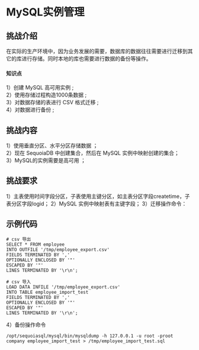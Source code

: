 # MySQL实例管理

## 挑战介绍
在实际的生产环境中，因为业务发展的需要，数据库的数据往往需要进行迁移到其它的库进行存储。同时本地的库也需要进行数据的备份等操作。

#### 知识点

1）创建 MySQL 高可用实例 ;  
2）使用存储过程构造1000条数据 ;  
3）对数据存储的表进行 CSV 格式迁移 ;  
4）对数据进行备份 ;  

## 挑战内容

1）使用垂直分区、水平分区存储数据 ；  
2）现在 SequoiaDB 中创建集合，然后在 MySQL 实例中映射创建的集合；  
3）MySQL的实例需要是高可用 ；

## 挑战要求
1）主表使用时间字段分区，子表使用主键分区，如主表分区字段createtime，子表分区字段logid；
2）MySQL 实例中映射表有主键字段；
3）迁移操作命令：

## 示例代码

```shell
# csv 导出
SELECT * FROM employee   
INTO OUTFILE '/tmp/employee_export.csv'   
FIELDS TERMINATED BY ','
OPTIONALLY ENCLOSED BY '"'
ESCAPED BY '"'
LINES TERMINATED BY '\r\n';

# csv 导入
LOAD DATA INFILE '/tmp/employee_export.csv'
INTO TABLE employee_import_test
FIELDS TERMINATED BY ','
OPTIONALLY ENCLOSED BY '"'
ESCAPED BY '"'
LINES TERMINATED BY '\r\n'; 
```

4）备份操作命令
```
/opt/sequoiasql/mysql/bin/mysqldump -h 127.0.0.1 -u root -proot  company employee_import_test > /tmp/employee_import_test.sql
```
